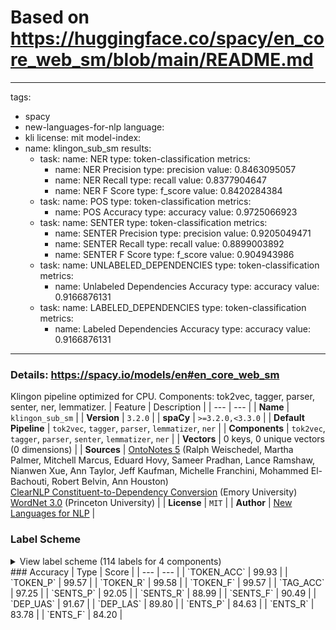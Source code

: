 # Based on https://huggingface.co/spacy/en_core_web_sm/blob/main/README.md

---
tags:
- spacy
- new-languages-for-nlp
language:
- kli
license: mit
model-index:
- name: klingon_sub_sm
  results:
  - task:
      name: NER
      type: token-classification
    metrics:
    - name: NER Precision
      type: precision
      value: 0.8463095057
    - name: NER Recall
      type: recall
      value: 0.8377904647
    - name: NER F Score
      type: f_score
      value: 0.8420284384
  - task:
      name: POS
      type: token-classification
    metrics:
    - name: POS Accuracy
      type: accuracy
      value: 0.9725066923
  - task:
      name: SENTER
      type: token-classification
    metrics:
    - name: SENTER Precision
      type: precision
      value: 0.9205049471
    - name: SENTER Recall
      type: recall
      value: 0.8899003892
    - name: SENTER F Score
      type: f_score
      value: 0.904943986
  - task:
      name: UNLABELED_DEPENDENCIES
      type: token-classification
    metrics:
    - name: Unlabeled Dependencies Accuracy
      type: accuracy
      value: 0.9166876131
  - task:
      name: LABELED_DEPENDENCIES
      type: token-classification
    metrics:
    - name: Labeled Dependencies Accuracy
      type: accuracy
      value: 0.9166876131
---
### Details: https://spacy.io/models/en#en_core_web_sm
Klingon pipeline optimized for CPU. Components: tok2vec, tagger, parser, senter, ner, lemmatizer.
| Feature | Description |
| --- | --- |
| **Name** | `klingon_sub_sm` |
| **Version** | `3.2.0` |
| **spaCy** | `>=3.2.0,<3.3.0` |
| **Default Pipeline** | `tok2vec`, `tagger`, `parser`, `lemmatizer`, `ner` |
| **Components** | `tok2vec`, `tagger`, `parser`, `senter`, `lemmatizer`, `ner` |
| **Vectors** | 0 keys, 0 unique vectors (0 dimensions) |
| **Sources** | [OntoNotes 5](https://catalog.ldc.upenn.edu/LDC2013T19) (Ralph Weischedel, Martha Palmer, Mitchell Marcus, Eduard Hovy, Sameer Pradhan, Lance Ramshaw, Nianwen Xue, Ann Taylor, Jeff Kaufman, Michelle Franchini, Mohammed El-Bachouti, Robert Belvin, Ann Houston)<br />[ClearNLP Constituent-to-Dependency Conversion](https://github.com/clir/clearnlp-guidelines/blob/master/md/components/dependency_conversion.md) (Emory University)<br />[WordNet 3.0](https://wordnet.princeton.edu/) (Princeton University) |
| **License** | `MIT` |
| **Author** | [New Languages for NLP](https://newnlp.princeton.edu) |

### Label Scheme

<details>

<summary>View label scheme (114 labels for 4 components)</summary>

| Component | Labels |
| --- | --- |
| **`tagger`** | `$`, `''`, `,`, `-LRB-`, `-RRB-`, `.`, `:`, `ADD`, `AFX`, `CC`, `CD`, `DT`, `EX`, `FW`, `HYPH`, `IN`, `JJ`, `JJR`, `JJS`, `LS`, `MD`, `NFP`, `NN`, `NNP`, `NNPS`, `NNS`, `PDT`, `POS`, `PRP`, `PRP$`, `RB`, `RBR`, `RBS`, `RP`, `SYM`, `TO`, `UH`, `VB`, `VBD`, `VBG`, `VBN`, `VBP`, `VBZ`, `WDT`, `WP`, `WP$`, `WRB`, `XX`, ```` |
| **`parser`** | `ROOT`, `acl`, `acomp`, `advcl`, `advmod`, `agent`, `amod`, `appos`, `attr`, `aux`, `auxpass`, `case`, `cc`, `ccomp`, `compound`, `conj`, `csubj`, `csubjpass`, `dative`, `dep`, `det`, `dobj`, `expl`, `intj`, `mark`, `meta`, `neg`, `nmod`, `npadvmod`, `nsubj`, `nsubjpass`, `nummod`, `oprd`, `parataxis`, `pcomp`, `pobj`, `poss`, `preconj`, `predet`, `prep`, `prt`, `punct`, `quantmod`, `relcl`, `xcomp` |
| **`senter`** | `I`, `S` |
| **`ner`** | `CARDINAL`, `DATE`, `EVENT`, `FAC`, `GPE`, `LANGUAGE`, `LAW`, `LOC`, `MONEY`, `NORP`, `ORDINAL`, `ORG`, `PERCENT`, `PERSON`, `PRODUCT`, `QUANTITY`, `TIME`, `WORK_OF_ART` |
</details>
### Accuracy
| Type | Score |
| --- | --- |
| `TOKEN_ACC` | 99.93 |
| `TOKEN_P` | 99.57 |
| `TOKEN_R` | 99.58 |
| `TOKEN_F` | 99.57 |
| `TAG_ACC` | 97.25 |
| `SENTS_P` | 92.05 |
| `SENTS_R` | 88.99 |
| `SENTS_F` | 90.49 |
| `DEP_UAS` | 91.67 |
| `DEP_LAS` | 89.80 |
| `ENTS_P` | 84.63 |
| `ENTS_R` | 83.78 |
| `ENTS_F` | 84.20 |
